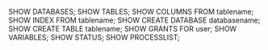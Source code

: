 SHOW DATABASES;
SHOW TABLES;
SHOW COLUMNS FROM tablename;
SHOW INDEX FROM tablename;
SHOW CREATE DATABASE databasename;
SHOW CREATE TABLE tablename;
SHOW GRANTS FOR user;
SHOW VARIABLES;
SHOW STATUS;
SHOW PROCESSLIST;